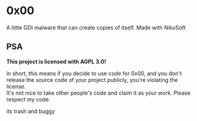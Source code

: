 # 0x00
A little GDI malware that can create copies of itself. Made with NikoSoft

## PSA
**This project is licensed with AGPL 3.0!**

In short, this means if you decide to use code for 0x00, and you don't release the source code of your project publicly, you're violating the license.\
It's not nice to take other people's code and claim it as your work. Please respect my code.

its trash and buggy